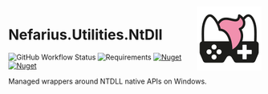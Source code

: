 <img src="assets/NSS-128x128.png" align="right" />

# Nefarius.Utilities.NtDll

![GitHub Workflow Status](https://img.shields.io/github/workflow/status/nefarius/Nefarius.Utilities.NtDll/.NET) ![Requirements](https://img.shields.io/badge/Requires-.NET%20Standard%202.0-blue.svg) [![Nuget](https://img.shields.io/nuget/v/Nefarius.Utilities.NtDll)](https://www.nuget.org/packages/Nefarius.Utilities.NtDll/) [![Nuget](https://img.shields.io/nuget/dt/Nefarius.Utilities.NtDll)](https://www.nuget.org/packages/Nefarius.Utilities.NtDll/)

Managed wrappers around NTDLL native APIs on Windows.
